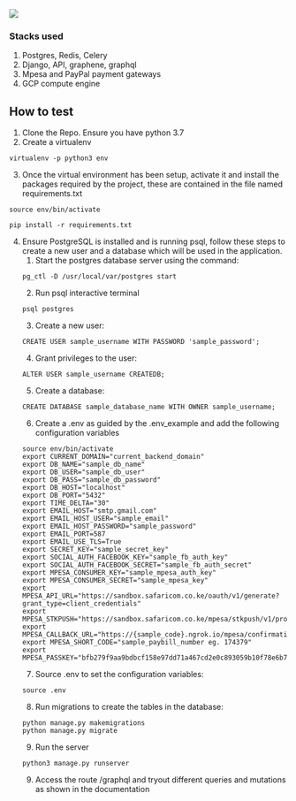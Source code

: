 <img src="https://res.cloudinary.com/dw675k0f5/image/upload/v1571867673/storo/Screenshot_from_2019-10-24_00-54-05.png"/>

### Stacks used
1. Postgres, Redis, Celery
2. Django, API, graphene, graphql
3. Mpesa and PayPal payment gateways
4. GCP compute engine

## How to test


1. Clone the Repo. Ensure you have python 3.7
2. Create a virtualenv
```
virtualenv -p python3 env
```
3. Once the virtual environment has been setup, activate it and install the packages required by the project, these are contained in the file named requirements.txt
```
source env/bin/activate

pip install -r requirements.txt
```
4. Ensure PostgreSQL is installed and is running psql, follow these steps to create a new user and a database which will be used in the application.
    1. Start the postgres database server using the command:
    ```
    pg_ctl -D /usr/local/var/postgres start
    ```
    2. Run psql interactive terminal
    ```
    psql postgres
    ```
    3. Create a new user:
    ```
    CREATE USER sample_username WITH PASSWORD 'sample_password';
    ```
    4. Grant privileges to the user:
    ```
    ALTER USER sample_username CREATEDB;
    ```
    5. Create a database:
    ```
    CREATE DATABASE sample_database_name WITH OWNER sample_username;
    ```
    6. Create a .env as guided by the .env_example and add the following configuration variables
    ```
    source env/bin/activate
    export CURRENT_DOMAIN="current_backend_domain"
    export DB_NAME="sample_db_name"
    export DB_USER="sample_db_user"
    export DB_PASS="sample_db_password"
    export DB_HOST="localhost"
    export DB_PORT="5432"
    export TIME_DELTA="30"
    export EMAIL_HOST="smtp.gmail.com"
    export EMAIL_HOST_USER="sample_email"
    export EMAIL_HOST_PASSWORD="sample_password"
    export EMAIL_PORT=587
    export EMAIL_USE_TLS=True
    export SECRET_KEY="sample_secret_key"
    export SOCIAL_AUTH_FACEBOOK_KEY="sample_fb_auth_key"
    export SOCIAL_AUTH_FACEBOOK_SECRET="sample_fb_auth_secret"
    export MPESA_CONSUMER_KEY="sample_mpesa_auth_key"
    export MPESA_CONSUMER_SECRET="sample_mpesa_key"
    export MPESA_API_URL="https://sandbox.safaricom.co.ke/oauth/v1/generate?grant_type=client_credentials"
    export MPESA_STKPUSH="https://sandbox.safaricom.co.ke/mpesa/stkpush/v1/processrequest"
    export MPESA_CALLBACK_URL="https://{sample_code}.ngrok.io/mpesa/confirmation"
    export MPESA_SHORT_CODE="sample_paybill_number eg. 174379"
    export MPESA_PASSKEY="bfb279f9aa9bdbcf158e97dd71a467cd2e0c893059b10f78e6b72ada1ed2c919"
    ```
    7. Source .env to set the configuration variables:
    ```
    source .env
    ```
    8. Run migrations to create the tables in the database:
    ```
    python manage.py makemigrations
    python manage.py migrate
    ```
    9. Run the server
    ```
    python3 manage.py runserver
    ```
    9. Access the route /graphql and tryout different queries and mutations as shown in the documentation
    
